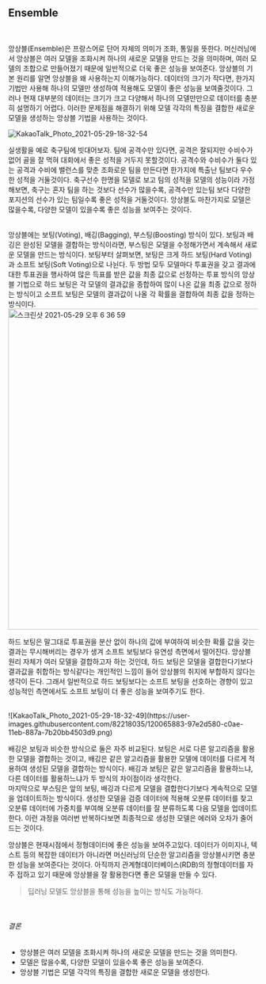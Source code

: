 Ensemble
-------
<br>


앙상블(Ensemble)은 프랑스어로 단어 자체의 의미가 조화, 통일을 뜻한다. 머신러닝에서 앙상블은
여러 모델을 조화시켜 하나의 새로운 모델을 만드는 것을 의미하며, 여러 모델의 조합으로 만들어졌기 때문에 일반적으로 더욱 좋은 성능을 보여준다. 앙상블의 기본 원리를 알면 앙상블을 왜 사용하는지 이해가능하다. 데이터의 크기가 작다면, 한가지 기법만 사용해 하나의 모델만 생성하여 적용해도 모델이 좋은 성능을 보여줄것이다. 그러나 현재 대부분의 데이터는 크기가 크고 다양해서 하나의 모델만만으로 데이터를 충분히 설명하기 어렵다. 이러한 문제점을 해결하기 위해 모델 각각의 특징을 결합한 새로운 모델을 생성하는 앙상블 기법을 사용하는 것이다.


![KakaoTalk_Photo_2021-05-29-18-32-54](https://user-images.githubusercontent.com/82218035/120065878-93b6b800-c0ae-11eb-8ee7-9df1c9f8b80d.png)


실생활을 예로 축구팀에 빗대어보자. 팀에 공격수만 있다면, 공격은 잘되지만 수비수가 없어 골을 잘 먹혀 대회에서 좋은 성적을 거두지 못할것이다. 공격수와 수비수가 둘다 있는 공격과 수비에 밸런스를 맞춘 조화로운 팀을 만든다면 한가지에 특출난 팀보다 우수한 성적을 거둘것이다. 축구선수 한명을 모델로 보고 팀의 성적을 모델의 성능이라 가정해보면, 축구는 혼자 팀을 하는 것보다 선수가 많을수록, 공격수만 있는팀 보다 다양한 포지션의 선수가 있는 팀일수록 좋은 성적을 거둘것이다. 앙상블도 마찬가지로 모델은 많을수록, 다양한 모델이 있을수록 좋은 성능을 보여주는 것이다.

<br>
앙상블에는 보팅(Voting), 배깅(Bagging), 부스팅(Boosting) 방식이 있다. 보팅과 배깅은 완성된 모델을 결합하는 방식이라면, 부스팅은 모델을 수정해가면서 계속해서 새로운 모델을 만드는 방식이다. 보팅부터 살펴보면, 보팅은 크게 하드 보팅(Hard Voting)과 소프트 보팅(Soft Voting)으로 나뉜다. 두 방법 모두 모델마다 투표권을 갖고 결과에 대한 투표권을 행사하여 많은 득표를 받은 값을 최종 값으로 선정하는 투표 방식의 앙상블 기법으로 하드 보팅은 각 모델의 결과값을 종합하여 많이 나온 값을 최종 값으로 정하는 방식이고 소프트 보팅은 모델의 결과값이 나올 각 확률을 결합하여 최종 값을 정하는 방식이다.

<br>
<img width="648" alt="스크린샷 2021-05-29 오후 6 36 59" src="https://user-images.githubusercontent.com/82218035/120065891-a9c47880-c0ae-11eb-9041-dc9c8fa8f61d.png">

하드 보팅은 말그대로 투표권을 분산 없이 하나의 값에 부여하여 비슷한 확률 값을 갖는 결과는 무시해버리는 경우가 생겨 소프트 보팅보다 유연성 측면에서 떨어진다. 앙상블 원리 자체가 여러 모델을 결합하고자 하는 것인데, 하드 보팅은 모델을 결합한다기보다 결과값을 취합하는 방식같다는 개인적인 느낌이 들어 앙상블의 취지에 부합하지 않다는 생각이 든다. 그래서 일반적으로 하드 보팅보다는 소프트 보팅을 선호하는 경향이 있고 성능적인 측면에서도 소프트 보팅이 더 좋은 성능을 보여주기도 한다.

<br>
![KakaoTalk_Photo_2021-05-29-18-32-49](https://user-images.githubusercontent.com/82218035/120065883-97e2d580-c0ae-11eb-887a-7b20bb4503d9.png)

배깅은 보팅과 비슷한 방식으로 둘은 자주 비교된다. 보팅은 서로 다른 알고리즘을 활용한 모델을 결합하는 것이고, 배깅은 같은 알고리즘을 활용한 모델에 데이터를 다르게 적용하여 생성된 모델을 결합하는 방식이다. 배깅과 보팅은 같은 알고리즘을 활용하느냐, 다른 데이터를 활용하느냐가 두 방식의 차이점이라 생각한다.  
마지막으로 부스팅은 앞의 보팅, 배깅과 다르게 모델을 결합한다기보다 계속적으로 모델을 업데이트하는 방식이다. 생성한 모델을 검증 데이터에 적용해 오분류 데이터를 찾고 오분류 데이터에 가중치를 부여해 오분류 데이터를 잘 분류하도록 다음 모델을 업데이트 한다. 이런 과정을 여러번 반복하다보면 최종적으로 생성한 모델은 에러와 오차가 줄어드는 것이다.

앙상블은 현재시점에서 정형데이터에 좋은 성능을 보여주고있다. 데이터가 이미지나, 텍스트 등의 복잡한 데이터가 아니라면 머신러닝의 단순한 알고리즘을 앙상블시키면 충분한 성능을 보여준다는 것이다. 아직까지 관계형데이터베이스(RDB)의 정형데이터를 자주 접하고 있기 때문에 앙상블을 잘 활용한다면 좋은 모델을 만들 수 있다.
>딥러닝 모델도 앙상블을 통해 성능을 높이는 방식도 가능하다.

<br>

###### 결론
- 앙상블은 여러 모델을 조화시켜 하나의 새로운 모델을 만드는 것을 의미한다.
- 모델은 많을수록, 다양한 모델이 있을수록 좋은 성능을 보여준다.
- 앙상블 기법은 모델 각각의 특징을 결합한 새로운 모델을 생성한다.
